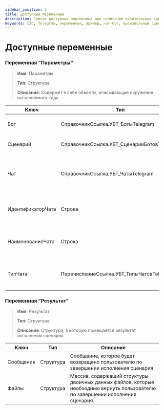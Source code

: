 ```yaml
---
sidebar_position: 3
title: Доступные переменные
description: Список доступных переменных при написании произвольных сценариев интеграции 1С и Telegram
keywords: [1С, Telegram, переменные, пример, чат-бот, произвольный сценарий]
---
```


# Доступные переменные

### Переменная "Параметры"

> **Имя**: Параметры
>
> **Тип**: Структура
>
> **Описание**: Содержит в себе объекты, описывающие окружение исполняемого кода

| Ключ              | Тип                                        | Описание                                                 |
| ----------------- | ------------------------------------------ | -------------------------------------------------------- |
| Бот               | СправочникСсылка.УБТ_БотыTelegram          | Бот, в который поступила команда                         |
| Сценарий          | СправочникСсылка.УБТ_СценарииБотовTelegram | Текущий исполняемый сценарий                             |
| Чат               | СправочникСсылка.УБТ_ЧатыTelegram          | Чат, от которого поступил запрос на исполнение команды   |
| ИдентификаторЧата | Строка                                     | Идентификатор чата, от которого поступил запрос          |
| НаименованиеЧата  | Строка                                     | Наименование чата - имя пользователя или название группы |
| ТипЧата           | ПеречислениеСсылка.УБТ_ТипыЧатовTelegram   | Тип чата - приватный, группа, супергруппа или канал      |

### Переменная "Результат"

> **Имя**: Результат
>
> **Тип**: Структура
>
> **Описание**: Структура, в которую помещается результат исполнения сценария

| Ключ      | Тип       | Описание                                                                                                                        |
| --------- | --------- | ------------------------------------------------------------------------------------------------------------------------------- |
| Сообщение | Структура | Сообщение, которое будет возвращено пользователю по завершении исполнения сценария                                              |
| Файлы     | Структура | Массив, содержащий структуры двоичных данных файлов, которые необходимо вернуть пользователю по завершении исполнения сценария. |
